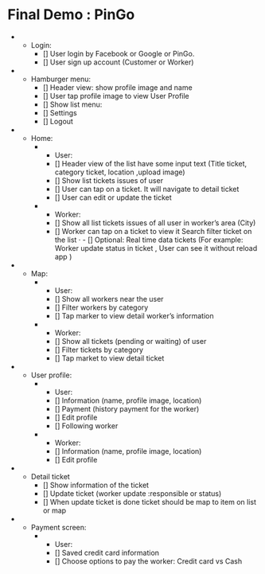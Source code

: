 # Final Demo : PinGo

- * Login:
      - [] User login by Facebook or Google or PinGo.
      - [] User sign up account (Customer or Worker)
- * Hamburger menu:
      - [] Header view: show profile image and name
      - [] User tap profile image to view User Profile
      - [] Show list menu:
      - [] Settings
      - [] Logout           
- * Home:
    - + User:
      - [] Header view of the list have some input text (Title ticket, category ticket, location ,upload image)
      - [] Show list tickets issues of user  
      - [] User can tap on a ticket. It will navigate to detail ticket
      - [] User can edit or update the ticket
    - + Worker:
      - [] Show all list tickets issues of all user in worker’s area (City)
      - [] Worker can tap on a ticket to view it 
Search filter ticket on the list
·     - [] Optional: Real time data tickets (For example: Worker update status in ticket , User can see it without reload app )
- * Map:
    - + User:
      - [] Show all workers  near the user
      - [] Filter workers by category
      - [] Tap marker to view detail worker’s information
    - + Worker:
      - [] Show all tickets (pending or waiting) of user
      - [] Filter tickets by category
      - [] Tap market to view detail ticket
- * User profile:
    - + User:
      - [] Information (name, profile image, location)
      - [] Payment (history payment for the worker)
      - [] Edit profile
      - [] Following worker
    - + Worker:
      - [] Information (name, profile image, location)
      - [] Edit profile
- * Detail ticket
      - [] Show information of the ticket
      - [] Update ticket (worker update :responsible or status)
      - [] When update ticket is done ticket should be map to item on list or map
- * Payment screen:
    - + User:
      - [] Saved credit card information
      - [] Choose options to pay the worker: Credit card vs Cash